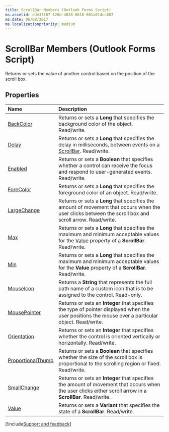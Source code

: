 ```yaml
---
title: ScrollBar Members (Outlook Forms Script)
ms.assetid: ede3ff67-126d-4038-8616-661a014cc687
ms.date: 06/08/2017
ms.localizationpriority: medium
---
```



# ScrollBar Members (Outlook Forms Script)

Returns or sets the value of another control based on the position of the scroll box.


## Properties



|Name|Description|
|:-----|:-----|
| [BackColor](Outlook.scrollbar.backcolor.md)|Returns or sets a **Long** that specifies the background color of the object. Read/write.|
| [Delay](Outlook.scrollbar.delay.md)|Returns or sets a **Long** that specifies the delay in milliseconds, between events on a [ScrollBar](Outlook.scrollbar.md). Read/write.|
| [Enabled](Outlook.scrollbar.enabled.md)|Returns or sets a **Boolean** that specifies whether a control can receive the focus and respond to user-generated events. Read/write.|
| [ForeColor](Outlook.scrollbar.forecolor.md)|Returns or sets a **Long** that specifies the foreground color of an object. Read/write.|
| [LargeChange](Outlook.scrollbar.largechange.md)|Returns or sets a **Long** that specifies the amount of movement that occurs when the user clicks between the scroll box and scroll arrow. Read/write.|
| [Max](Outlook.scrollbar.max.md)|Returns or sets a **Long** that specifies the maximum and minimum acceptable values for the [Value](Outlook.scrollbar.value.md) property of a **ScrollBar**. Read/write.|
| [Min](Outlook.scrollbar.min.md)|Returns or sets a **Long** that specifies the maximum and minimum acceptable values for the **Value** property of a **ScrollBar**. Read/write.|
| [MouseIcon](Outlook.scrollbar.mouseicon.md)|Returns a **String** that represents the full path name of a custom icon that is to be assigned to the control. Read-only.|
| [MousePointer](Outlook.scrollbar.mousepointer.md)|Returns or sets an **Integer** that specifies the type of pointer displayed when the user positions the mouse over a particular object. Read/write.|
| [Orientation](Outlook.scrollbar.orientation.md)|Returns or sets an **Integer** that specifies whether the control is oriented vertically or horizontally. Read/write.|
| [ProportionalThumb](Outlook.scrollbar.proportionalthumb.md)|Returns or sets a **Boolean** that specifies whether the size of the scroll box is proportional to the scrolling region or fixed. Read/write.|
| [SmallChange](Outlook.scrollbar.smallchange.md)|Returns or sets an **Integer** that specifies the amount of movement that occurs when the user clicks either scroll arrow in a **ScrollBar**. Read/write.|
| [Value](Outlook.scrollbar.value.md)|Returns or sets a **Variant** that specifies the state of a **ScrollBar**. Read/write.|

[!include[Support and feedback](~/includes/feedback-boilerplate.md)]